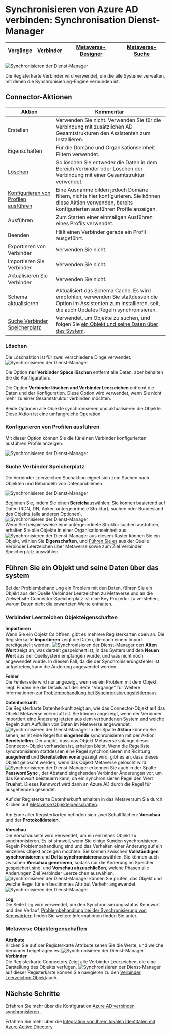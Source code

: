 <properties
    pageTitle="Synchronisieren von Azure AD verbinden: Synchronisierung Dienst-Manager UI | Microsoft Azure"
    description="Verstehen der Verbinder Registerkarte Synchronisierung Dienst-Manager für Azure AD verbinden."
    services="active-directory"
    documentationCenter=""
    authors="andkjell"
    manager="femila"
    editor=""/>

<tags
    ms.service="active-directory"
    ms.workload="identity"
    ms.tgt_pltfrm="na"
    ms.devlang="na"
    ms.topic="article"
    ms.date="09/07/2016"
    ms.author="billmath"/>


# <a name="azure-ad-connect-sync-synchronization-service-manager"></a>Synchronisieren von Azure AD verbinden: Synchronisation Dienst-Manager

[Vorgänge](active-directory-aadconnectsync-service-manager-ui-operations.md) | [Verbinder](active-directory-aadconnectsync-service-manager-ui-connectors.md) | [Metaverse-Designer](active-directory-aadconnectsync-service-manager-ui-mvdesigner.md) | [Metaverse-Suche](active-directory-aadconnectsync-service-manager-ui-mvsearch.md)
--- | --- | --- | ---

![Synchronisieren der Dienst-Manager](./media/active-directory-aadconnectsync-service-manager-ui/connectors.png)

Die Registerkarte Verbinder wird verwendet, um die alle Systeme verwalten, mit denen die Synchronisierung-Engine verbunden ist.

## <a name="connector-actions"></a>Connector-Aktionen

Aktion | Kommentar
--- | ---
Erstellen | Verwenden Sie nicht. Verwenden Sie für die Verbindung mit zusätzlichen AD Gesamtstrukturen den Assistenten zum Installieren.
Eigenschaften | Für die Domäne und Organisationseinheit Filtern verwendet.
[Löschen](#delete) | So löschen Sie entweder die Daten in dem Bereich Verbinder oder Löschen der Verbindung mit einer Gesamtstruktur verwendet.
[Konfigurieren von Profilen ausführen](#configure-run-profiles) | Eine Ausnahme bilden jedoch Domäne filtern, nichts hier konfigurieren. Sie können diese Aktion verwenden, bereits konfigurierten ausführen Profile anzeigen.
Ausführen | Zum Starten einer einmaligen Ausführen eines Profils verwendet.
Beenden | Hält einen Verbinder gerade ein Profil ausgeführt.
Exportieren von Verbinder | Verwenden Sie nicht.
Importieren Sie Verbinder | Verwenden Sie nicht.
Aktualisieren Sie Verbinder | Verwenden Sie nicht.
Schema aktualisieren | Aktualisiert das Schema Cache. Es wird empfohlen, verwenden Sie stattdessen die Option im Assistenten zum Installieren, seit, die auch Updates Regeln synchronisieren.
[Suche Verbinder Speicherplatz](#search-connector-space) | Verwendet, um Objekte zu suchen, und folgen Sie [ein Objekt und seine Daten über das System](#follow-an-object-and-its-data-through-the-system).

### <a name="delete"></a>Löschen
Die Löschaktion ist für zwei verschiedene Dinge verwendet.
![Synchronisieren der Dienst-Manager](./media/active-directory-aadconnectsync-service-manager-ui/connectordelete.png)

Die Option **nur Verbinder Space löschen** entfernt alle Daten, aber behalten Sie die Konfiguration.

Die Option **Verbinder löschen und Verbinder Leerzeichen** entfernt die Daten und der Konfiguration. Diese Option wird verwendet, wenn Sie nicht mehr zu einer Gesamtstruktur verbinden möchten.

Beide Optionen alle Objekte synchronisieren und aktualisieren die Objekte. Diese Aktion ist eine umfangreiche Operation.

### <a name="configure-run-profiles"></a>Konfigurieren von Profilen ausführen
Mit dieser Option können Sie die für einen Verbinder konfigurierten ausführen Profile anzeigen.

![Synchronisieren der Dienst-Manager](./media/active-directory-aadconnectsync-service-manager-ui/configurerunprofiles.png)

### <a name="search-connector-space"></a>Suche Verbinder Speicherplatz
Die Verbinder Leerzeichen Suchaktion eignet sich zum Suchen nach Objekten und Behandeln von Datenproblemen.

![Synchronisieren der Dienst-Manager](./media/active-directory-aadconnectsync-service-manager-ui/cssearch.png)

Beginnen Sie, indem Sie einen **Bereich**auswählen. Sie können basierend auf Daten (RDN, DN, Anker, untergeordnete Struktur), suchen oder Bundesland des Objekts (alle anderen Optionen).  
![Synchronisieren der Dienst-Manager](./media/active-directory-aadconnectsync-service-manager-ui/cssearchscope.png)  
Wenn Sie beispielsweise eine untergeordnete Struktur suchen ausführen, erhalten Sie alle Objekte in einer Organisationseinheit aus.
![Synchronisieren der Dienst-Manager](./media/active-directory-aadconnectsync-service-manager-ui/cssearchsubtree.png) aus diesem Raster können Sie ein Objekt, wählen Sie **Eigenschaften**, und [Führen Sie es](#follow-an-object-and-its-data-through-the-system) aus der Quelle Verbinder Leerzeichen über Metaverse sowie zum Ziel Verbinder Speicherplatz auswählen.

## <a name="follow-an-object-and-its-data-through-the-system"></a>Führen Sie ein Objekt und seine Daten über das system
Bei der Problembehandlung ein Problem mit den Daten, führen Sie ein Objekt aus der Quelle Verbinder Leerzeichen zu Metaverse und an die Zielwebsite Connector-Speicherplatz ist eine Key Prozedur zu verstehen, warum Daten nicht die erwarteten Werte enthalten.

### <a name="connector-space-object-properties"></a>Verbinder Leerzeichen Objekteigenschaften
**Importieren**  
Wenn Sie ein Objekt Cs öffnen, gibt es mehrere Registerkarten oben an. Die Registerkarte **Importieren** zeigt die Daten, die nach einem Import bereitgestellt werden.
![Synchronisieren der Dienst-Manager](./media/active-directory-aadconnectsync-service-manager-ui/csimport.png) den **Alten Wert** zeigt an, was derzeit gespeichert ist, in das System und den **Neuen Wert** aus der Quellsystem empfangen wurde, und was nicht noch angewendet wurde. In diesem Fall, da die der Synchronisierungsfehler ist aufgetreten, kann die Änderung angewendet werden.

**Fehler**  
Die Fehlerseite wird nur angezeigt, wenn es ein Problem mit dem Objekt liegt. Finden Sie die Details auf der Seite "Vorgänge" für Weitere Informationen zur [Problembehandlung bei Synchronisierungsfehlern](active-directory-aadconnectsync-service-manager-ui-operations.md#troubleshoot-errors-in-operations-tab)aus.

**Datenherkunft**  
Die Registerkarte Datenherkunft zeigt an, wie das Connector-Objekt auf das Objekt Metaverse verknüpft ist. Sie können angezeigt, wenn der Verbinder importiert eine Änderung letzten aus dem verbundenen System und welche Regeln zum Auffüllen von Daten im Metaverse angewendet.
![Synchronisieren der Dienst-Manager](./media/active-directory-aadconnectsync-service-manager-ui/cslineage.png) In der Spalte **Aktion** können Sie sehen, es ist eine Regel für **eingehende** synchronisieren mit der Aktion **Bereitstellen**. Der angibt, dass das Objekt Metaverse solange dieser Connector-Objekt vorhanden ist, erhalten bleibt. Wenn die Regelliste synchronisieren stattdessen eine Regel synchronisieren mit Richtung **ausgehend** und **Bereitstellen von**angezeigt wird, gibt es an, dass dieses Objekt gelöscht werden, wenn das Objekt Metaverse gelöscht wird.
![Synchronisieren der Dienst-Manager](./media/active-directory-aadconnectsync-service-manager-ui/cslineageout.png) erkennen Sie auch in der Spalte **PasswordSync** , der Abstand eingehenden Verbinder Änderungen vor, um das Kennwort beisteuern kann, da ein synchronisieren Regel den Wert **True**hat. Dieses Kennwort wird dann an Azure AD durch die Regel für ausgehenden gesendet.

Auf der Registerkarte Datenherkunft erhalten in das Metaversum Sie durch Klicken auf [Metaverse Objekteigenschaften](#metaverse-object-properties).

Am Ende aller Registerkarten befinden sich zwei Schaltflächen: **Vorschau** und der **Protokolldateien**.

**Vorschau**  
Die Vorschauseite wird verwendet, um ein einzelnes Objekt zu synchronisieren. Es ist sinnvoll, wenn Sie einige Kunden synchronisieren Regeln Problembehandlung sind und das Verhalten einer Änderung auf ein einzelnes Objekt anzeigen möchten. Sie können zwischen **Vollständigen synchronisieren** und **Delta synchronisieren**auswählen. Sie können auch zwischen **Vorschau generieren**, sodass nur die Änderung im Speicher gespeichert sind, und **Vorschau abzuschließen**, welche Phasen alle Änderungen Ziel Verbinder Leerzeichen auswählen.
![Synchronisieren der Dienst-Manager](./media/active-directory-aadconnectsync-service-manager-ui/preview1.png) können Sie prüfen, das Objekt und welche Regel für ein bestimmtes Attribut Verkehr angewendet.
![Synchronisieren der Dienst-Manager](./media/active-directory-aadconnectsync-service-manager-ui/preview2.png)

**Log**  
Die Seite Log wird verwendet, um den Synchronisierungsstatus Kennwort und den Verlauf, [Problembehandlung bei der Synchronisierung von Kennwörtern](active-directory-aadconnectsync-implement-password-synchronization.md#troubleshoot-password-synchronization) finden Sie weitere Informationen finden Sie unter.

### <a name="metaverse-object-properties"></a>Metaverse Objekteigenschaften
**Attribute**  
Klicken Sie auf der Registerkarte Attribute sehen Sie die Werte, und welche Verbinder beigetragen es.
![Synchronisieren der Dienst-Manager](./media/active-directory-aadconnectsync-service-manager-ui/mvattributes.png)
**Verbinder**  
Die Registerkarte Connectors Zeigt alle Verbinder Leerzeichen, die eine Darstellung des Objekts verfügen.
![Synchronisieren der Dienst-Manager](./media/active-directory-aadconnectsync-service-manager-ui/mvconnectors.png) auf dieser Registerkarte können Sie navigieren zu den [Verbinder Leerzeichen Objekt](#connector-space-object-properties)auch.

## <a name="next-steps"></a>Nächste Schritte
Erfahren Sie mehr über die Konfiguration [Azure AD verbinden synchronisieren](active-directory-aadconnectsync-whatis.md) .

Erfahren Sie mehr über die [Integration von Ihrem lokalen Identitäten mit Azure Active Directory](active-directory-aadconnect.md).

